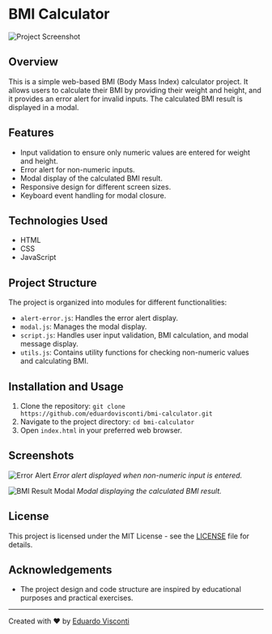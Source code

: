 # BMI Calculator

![Project Screenshot](https://i.imgur.com/1FCpLy5.jpg)

## Overview

This is a simple web-based BMI (Body Mass Index) calculator project. It allows users to calculate their BMI by providing their weight and height, and it provides an error alert for invalid inputs. The calculated BMI result is displayed in a modal.

## Features

- Input validation to ensure only numeric values are entered for weight and height.
- Error alert for non-numeric inputs.
- Modal display of the calculated BMI result.
- Responsive design for different screen sizes.
- Keyboard event handling for modal closure.

## Technologies Used

- HTML
- CSS
- JavaScript

## Project Structure

The project is organized into modules for different functionalities:

- `alert-error.js`: Handles the error alert display.
- `modal.js`: Manages the modal display.
- `script.js`: Handles user input validation, BMI calculation, and modal message display.
- `utils.js`: Contains utility functions for checking non-numeric values and calculating BMI.

## Installation and Usage

1. Clone the repository: `git clone https://github.com/eduardovisconti/bmi-calculator.git`
2. Navigate to the project directory: `cd bmi-calculator`
3. Open `index.html` in your preferred web browser.

## Screenshots

![Error Alert](https://i.imgur.com/hXuyqlM.jpg)
_Error alert displayed when non-numeric input is entered._

![BMI Result Modal](https://i.imgur.com/JPZMg9U.jpg)
_Modal displaying the calculated BMI result._

## License

This project is licensed under the MIT License - see the [LICENSE](LICENSE) file for details.

## Acknowledgements

- The project design and code structure are inspired by educational purposes and practical exercises.

---

Created with ❤️ by [Eduardo Visconti](https://github.com/EduardoVisconti)
